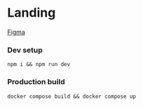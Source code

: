 # Landing

[Figma](https://www.figma.com/file/hF63Fs4m46wxuviCr2Z2Fx/Grifon?type=design&node-id=450-2&mode=design&t=oMq20gXkGgO1VYZe-0)

### Dev setup

`npm i && npm run dev`

### Production build

`docker compose build && docker compose up`
